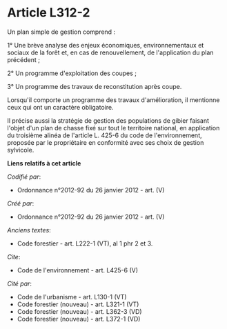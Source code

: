 # Article L312-2

Un plan simple de gestion comprend :

1° Une brève analyse des enjeux économiques, environnementaux et sociaux de la forêt et, en cas de renouvellement, de
l'application du plan précédent ;

2° Un programme d'exploitation des coupes ;

3° Un programme des travaux de reconstitution après coupe.

Lorsqu'il comporte un programme des travaux d'amélioration, il mentionne ceux qui ont un caractère obligatoire.

Il précise aussi la stratégie de gestion des populations de gibier faisant l'objet d'un plan de chasse fixé sur tout le
territoire national, en application du troisième alinéa de l'article L. 425-6 du code de l'environnement, proposée par le
propriétaire en conformité avec ses choix de gestion sylvicole.

**Liens relatifs à cet article**

_Codifié par_:

  - Ordonnance n°2012-92 du 26 janvier 2012 - art. (V)

_Créé par_:

  - Ordonnance n°2012-92 du 26 janvier 2012 - art. (V)

_Anciens textes_:

  - Code forestier - art. L222-1 (VT), al 1 phr 2 et 3.

_Cite_:

  - Code de l'environnement - art. L425-6 (V)

_Cité par_:

  - Code de l'urbanisme - art. L130-1 (VT)
  - Code forestier (nouveau) - art. L321-1 (VT)
  - Code forestier (nouveau) - art. L362-3 (VD)
  - Code forestier (nouveau) - art. L372-1 (VD)

